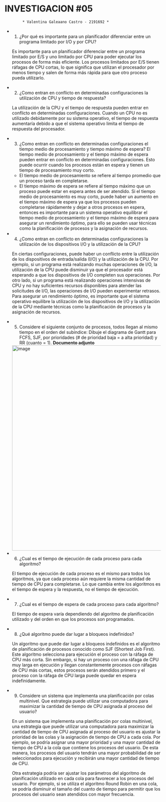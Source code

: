 # **INVESTIGACION #05**

            * Valentina Galeaano Castro - 2191692 *     

- 1. ¿Por qué es importante para un planificador diferenciar entre un programa limitado por I/O y por CPU?

  Es importante para un planificador diferenciar entre un programa limitado por E/S y uno limitado por CPU para poder ejecutar los procesos de forma más eficiente. Los procesos limitados por E/S tienen ráfagas de CPU cortas, lo que significa que utilizan el procesador por menos tiempo y salen de forma más rápida para que otro proceso pueda utilizarlo.

- 2. ¿Como entran en conflicto en determinadas configuraciones la utilización de CPU y tiempo de respuesta?

  La utilización de la CPU y el tiempo de respuesta pueden entrar en conflicto en determinadas configuraciones. Cuando un CPU no es utilizado debidamente por su sistema operativo, el tiempo de respuesta aumentaría debido a que el sistema operativo limita el tiempo de respuesta del procesador.
  
- 3. ¿Como entran en conflicto en determinadas configuraciones el tiempo medio de procesamiento y tiempo máximo de espera? 
  El tiempo medio de procesamiento y el tiempo máximo de espera pueden entrar en conflicto en determinadas configuraciones. Esto puede ocurrir cuando los procesos están en espera y tienen un tiempo de procesamiento muy corto.
    - El tiempo medio de procesamiento se refiere al tiempo promedio que un proceso tarda en completarse.
    - El tiempo máximo de espera se refiere al tiempo máximo que un proceso puede estar en espera antes de ser atendido. Si el tiempo medio de procesamiento es muy corto, puede haber un aumento en el tiempo máximo de espera ya que los procesos pueden completarse rápidamente y dejar a otros procesos en espera, entonces es importante para un sistema operativo equilibrar el tiempo medio de procesamiento y el tiempo máximo de espera para asegurar un rendimiento óptimo, para ello se pueden usar técnicas como la planificación de procesos y la asignación de recursos.

- 4. ¿Como entran en conflicto en determinadas configuraciones la utilización de los dispositivos I/O y la utilización de la CPU?

  En ciertas configuraciones, puede haber un conflicto entre la utilización de los dispositivos de entrada/salida (I/O) y la utilización de la CPU. Por ejemplo, si un programa está realizando muchas operaciones de I/O, la utilización de la CPU puede disminuir ya que el procesador está esperando a que los dispositivos de I/O completen sus operaciones. Por otro lado, si un programa está realizando operaciones intensivas de CPU y no hay suficientes recursos disponibles para atender las solicitudes de I/O, las operaciones de I/O pueden experimentar retrasos. Para asegurar un rendimiento óptimo, es importante que el sistema operativo equilibre la utilización de los dispositivos de I/O y la utilización de la CPU mediante técnicas como la planificación de procesos y la asignación de recursos.

- 5. Considere el siguiente conjunto de procesos, todos llegan al mismo tiempo en el orden del subíndice: Dibuje el diagrama de Gantt para FCFS, SJF, por prioridades (# de prioridad baja = a alta prioridad) y RR (cuanto = 1).
  **Documento adjunto**
  
  <img width="660" alt="image" src="https://github.com/Vale-gale/SOtemas/assets/99009069/34b7eb8a-521b-400c-b8ac-1157c44f4252">
  
- 6. ¿Cual es el tiempo de ejecución de cada proceso para cada algoritmo?

  El tiempo de ejecución de cada proceso es el mismo para todos los algoritmos, ya que cada proceso aún requiere la misma cantidad de tiempo de CPU para completarse. Lo que cambia entre los algoritmos es el tiempo de espera y la respuesta, no el tiempo de ejecución.
  
- 7. ¿Cual es el tiempo de espera de cada proceso para cada algoritmo?

  El tiempo de espera varía dependiendo del algoritmo de planificación utilizado y del orden en que los procesos son programados.

- 8. ¿Qué algoritmo puede dar lugar a bloqueos indefinidos?

  Un algoritmo que puede dar lugar a bloqueos indefinidos es el algoritmo de planificación de procesos conocido como SJF (Shortest Job First). Este algoritmo selecciona para ejecución el proceso con la ráfaga de CPU más corta. Sin embargo, si hay un proceso con una ráfaga de CPU muy larga en ejecución y llegan constantemente procesos con ráfagas de CPU más cortas, estos procesos serán atendidos primero y el proceso con la ráfaga de CPU larga puede quedar en espera indefinidamente.

- 9. Considere un sistema que implementa una planificación por colas multinivel. Que estrategia puede utilizar una computadora para maximizar la cantidad de tiempo de CPU asignada al proceso del usuario?

  En un sistema que implementa una planificación por colas multinivel, una estrategia que puede utilizar una computadora para maximizar la cantidad de tiempo de CPU asignada al proceso del usuario es ajustar la prioridad de las colas y la asignación de tiempo de CPU a cada cola. Por ejemplo, se podría asignar una mayor prioridad y una mayor cantidad de tiempo de CPU a la cola que contiene los procesos del usuario. De esta manera, los procesos del usuario tendrán una mayor probabilidad de ser seleccionados para ejecución y recibirán una mayor cantidad de tiempo de CPU.

  Otra estrategia podría ser ajustar los parámetros del algoritmo de planificación utilizado en cada cola para favorecer a los procesos del usuario. Por ejemplo, si se utiliza el algoritmo Round Robin en una cola, se podría disminuir el tamaño del cuanto de tiempo para permitir que los procesos del usuario sean atendidos con mayor frecuencia.
  
